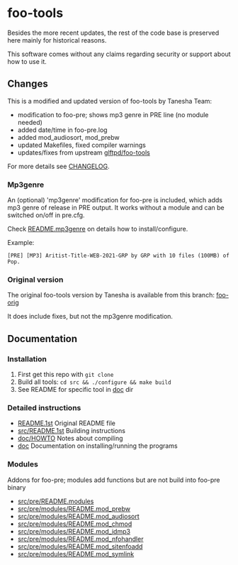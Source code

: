 # foo-tools

Besides the more recent updates, the rest of the code base is preserved here mainly for historical reasons.

This software comes without any claims regarding security or support about how to use it.

## Changes

This is a modified and updated version of foo-tools by Tanesha Team:

- modification to foo-pre; shows mp3 genre in PRE line (no module needed)
- added date/time in foo-pre.log
- added mod_audiosort, mod_prebw
- updated Makefiles, fixed compiler warnings
- updates/fixes from upstream [glftpd/foo-tools](https://github.com/glftpd/foo-tools)

For more details see [CHANGELOG](src/CHANGES).

### Mp3genre

An (optional) 'mp3genre' modification for foo-pre is included, which adds mp3 genre of release in PRE output. It works without a module and can be switched on/off in pre.cfg.

Check [README.mp3genre](src/pre/README.mp3genre) on details how to install/configure.

Example:
```
[PRE] [MP3] Aritist-Title-WEB-2021-GRP by GRP with 10 files (100MB) of Pop.
```

### Original version

The original foo-tools version by Tanesha is available from this branch: [foo-orig](https://github.com/silv3rr/foo-tools/tree/foo-orig)

It does include fixes, but not the mp3genre modification.

## Documentation

### Installation

1) First get this repo with `git clone`
2) Build all tools: `cd src && ./configure && make build`
3) See README for specific tool in [doc](doc) dir

### Detailed instructions ###

- [README.1st](README.1st) Original README file
- [src/README.1st](src/README.1st) Building instructions
- [doc/HOWTO](doc/HOWTO) Notes about compiling
- [doc](doc) Documentation on installing/running the programs

### Modules

Addons for foo-pre; modules add functions but are not build into foo-pre binary

- [src/pre/README.modules](src/pre/README.modules)
- [src/pre/modules/README.mod_prebw](src/pre/modules/README.mod_prebw)
- [src/pre/modules/README.mod_audiosort](src/pre/modules/README.mod_audiosort)
- [src/pre/modules/README.mod_chmod](src/pre/modules/README.mod_chmod)
- [src/pre/modules/README.mod_idmp3](src/pre/modules/README.mod_idmp3)
- [src/pre/modules/README.mod_nfohandler](src/pre/modules/README.mod_nfohandler)
- [src/pre/modules/README.mod_sitenfoadd](src/pre/modules/README.mod_sitenfoadd)
- [src/pre/modules/README.mod_symlink](src/pre/modules/README.mod_symlink)

